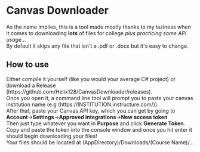 <h1>Canvas Downloader</h1>
As the name implies, this is a tool made mostly thanks to my laziness when it comes to downloading <b>lots</b> of files for college <i>plus practicing some API usage...</i><br>
By default it skips any file that isn't a .pdf or .docx but it's easy to change. 

<h2>How to use</h2>
Either compile it yourself (like you would your average C# project) or download a Release (https://github.com/Helix128/CanvasDownloader/releases).
<br>Once you open it, a command line tool will prompt you to paste your canvas institution name (e.g (https://INSTITUTION.instructure.com/))<br>After that, paste your Canvas API key, which you can get by going to<br> <b>Account</b>-><b>Settings</b>-><b>Approved integrations</b>-><b>New access token</b>
<br>Then just type whatever you want in <b>Purpose</b> and click <b>Generate Token</b>.
Copy and paste the token into the console window and once you hit enter it should begin downloading your files!
<br>Your files should be located at (AppDirectory)/Downloads/(Course Name)/...
